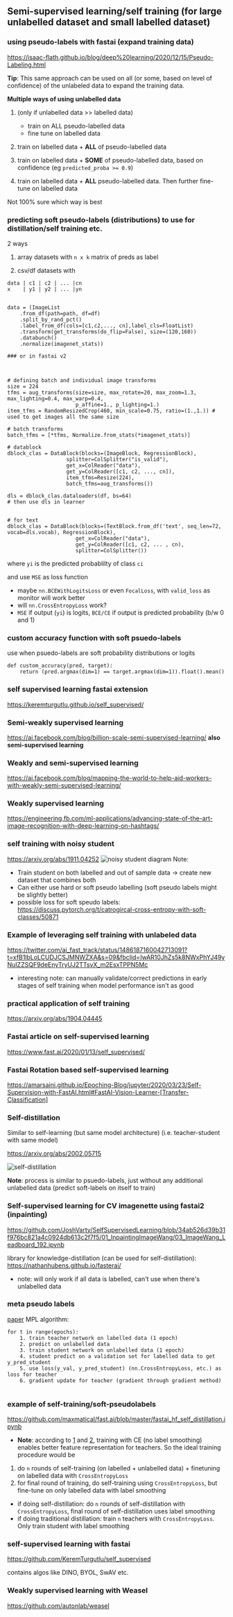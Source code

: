 ## Semi-supervised learning/self training (for large unlabelled dataset and small labelled dataset)

### using pseudo-labels with fastai (expand training data)
https://isaac-flath.github.io/blog/deep%20learning/2020/12/15/Pseudo-Labeling.html

**Tip**: This same approach can be used on all (or some, based on level of confidence) of the unlabeled data to expand the training data. 

**Multiple ways of using unlabelled data**
1. (only if unlabelled data >> labelled data)
    - train on ALL pseudo-labelled data
    - fine tune on labelled data
    
2. train on labelled data + **ALL** of pseudo-labelled data

3. train on labelled data  + **SOME** of pseudo-labelled data, based on confidence (eg `predicted_proba >= 0.9`)

4. train on labelled data +  **ALL** pseudo-labelled data. Then further fine-tune on labelled data

 Not 100% sure which way is best

### predicting soft pseudo-labels (distributions) to use for distillation/self training etc.
2 ways

1. array datasets with `n x k` matrix of preds as label

2. csv/df datasets with 
```
data | c1 | c2 | ... |cn
x    | y1 | y2 | ... |yn


data = (ImageList
    .from_df(path=path, df=df)
    .split_by_rand_pct()
    .label_from_df(cols=[c1,c2,..., cn],label_cls=FloatList)
    .transform(get_transforms(do_flip=False), size=(120,160))
    .databunch()
    .normalize(imagenet_stats))
    
### or in fastai v2



# defining batch and individual image transforms
size = 224
tfms = aug_transforms(size=size, max_rotate=20, max_zoom=1.3, max_lighting=0.4, max_warp=0.4,
                      p_affine=1., p_lighting=1.)
item_tfms = RandomResizedCrop(460, min_scale=0.75, ratio=(1.,1.)) # used to get images all the same size

# batch transforms
batch_tfms = [*tfms, Normalize.from_stats(*imagenet_stats)]

# datablock
dblock_clas = DataBlock(blocks=(ImageBlock, RegressionBlock),
                   splitter=ColSplitter("is_valid"),
                   get_x=ColReader("data"),
                   get_y=ColReader([c1, c2, ..., cn]),
                   item_tfms=Resize(224),
                   batch_tfms=aug_transforms())
                   
dls = dblock_clas.dataloaders(df, bs=64)
# then use dls in learner


# for text
dblock_clas = DataBlock(blocks=(TextBlock.from_df('text', seq_len=72, vocab=dls.vocab), RegressionBlock),
                      get_x=ColReader("data"),
                      get_y=ColReader([c1, c2, ... , cn),
                      splitter=ColSplitter())
```


where `yi` is the predicted probablilty of class `ci`

and use `MSE` as loss function
 - maybe `nn.BCEWithLogitsLoss` or even `FocalLoss`, with `valid_loss` as monitor will work better
 - will `nn.CrossEntropyLoss` work?
 - `MSE` if output (`yi`) is logits, `BCE/CE` if output is predicted probability (b/w 0 and 1)

### custom accuracy function with soft psuedo-labels
use when psuedo-labels are soft probability distributions or logits
```
def custom_accuracy(pred, target):
    return (pred.argmax(dim=1) == target.argmax(dim=1)).float().mean()
```

### self supervised learning fastai extension
https://keremturgutlu.github.io/self_supervised/

### Semi-weakly supervised learning

https://ai.facebook.com/blog/billion-scale-semi-supervised-learning/ **also semi-supervised learning**

### Weakly and semi-supervised learning

https://ai.facebook.com/blog/mapping-the-world-to-help-aid-workers-with-weakly-semi-supervised-learning/


### Weakly supervised learning

https://engineering.fb.com/ml-applications/advancing-state-of-the-art-image-recognition-with-deep-learning-on-hashtags/

### self training with noisy student

https://arxiv.org/abs/1911.04252 
![noisy student diagram](https://github.com/maxmatical/fast.ai/blob/master/images/noisy-student.jpg)
Note:
- Train student on both labelled and out of sample data -> create new dataset that combines both
- Can either use hard or soft pseudo labelling (soft pseudo labels might be slightly better)
- possible loss for soft speudo labels: https://discuss.pytorch.org/t/catrogircal-cross-entropy-with-soft-classes/50871

### Example of leveraging self training with unlabeled data
https://twitter.com/ai_fast_track/status/1486187160042713091?t=xfB1lbLoLCUDJCSJMNWZXA&s=09&fbclid=IwAR10JhZs5k8NWxPhYJ49yNuIZZSQF9deEnyTryUJ2TTsvX_m2EsxTPPN5Mc
- interesting note: can manually validate/correct predictions in early stages of self training when model performance isn't as good

### practical application of self training

https://arxiv.org/abs/1904.04445

### Fastai article on self-supervised learning
https://www.fast.ai/2020/01/13/self_supervised/

### Fastai Rotation based self-supervised learning
https://amarsaini.github.io/Epoching-Blog/jupyter/2020/03/23/Self-Supervision-with-FastAI.html#FastAI-Vision-Learner-[Transfer-Classification]

### Self-distillation
Similar to self-learning (but same model architecture) (i.e. teacher-student with same model)

https://arxiv.org/abs/2002.05715

![self-distillation](https://github.com/maxmatical/fast.ai/blob/master/images/self-distillation.jpg)

**Note**: process is similar to psuedo-labels, just without any additional unlabelled data (predict soft-labels on itself to train)

### Self-supervised learning for CV imagenette using fastai2 (inpainting)
https://github.com/JoshVarty/SelfSupervisedLearning/blob/34ab526d39b31f976bc821a4c0924db613c2f7f5/01_InpaintingImageWang/03_ImageWang_Leadboard_192.ipynb

library for knowledge-distillation (can be used for self-distillation): https://nathanhubens.github.io/fasterai/

- note: will only work if all data is labelled, can't use when there's unlabelled data

### meta pseudo labels
[paper](https://arxiv.org/pdf/2003.10580.pdf)
MPL algorithm:
```
for t in range(epochs):
    1. train teacher network on labelled data (1 epoch)
    2. predict on unlabelled data
    3. train student network on unlabelled data (1 epoch)
    4. student predict on a validation set for labelled data to get y_pred_student
    5. use loss(y_val, y_pred_student) (nn.CrossEntropyLoss, etc.) as loss for teacher
    6. gradient update for teacher (gradient through gradient method)
    

```

### example of self-training/soft-pseudolabels
https://github.com/maxmatical/fast.ai/blob/master/fastai_hf_self_distillation.ipynb

- **Note**: according to [1](https://arxiv.org/abs/2010.16402) and [2](https://arxiv.org/abs/1906.02629), training with CE (no label smoothing) enables better feature representation for teachers. So the ideal training procedure would be
1. do `n` rounds of self-training (on labelled + unlabelled data) + finetuning on labelled data with `CrossEntropyLoss`
2. for final round of training, do self-training using `CrossEntropyLoss`, but fine-tune on only labelled data with label smoothing

- if doing self-distillation: do `n` rounds of self-distillation with `CrossEntropyLoss`, final round of self-distillation uses label smoothing
- if doing traditional distillation: train `n` teachers with `CrossEntropyLoss`. Only train student with label smoothing

### self-supervised learning with fastai
https://github.com/KeremTurgutlu/self_supervised

contains algos like DINO, BYOL, SwAV etc.

### Weakly supervised learning with Weasel
https://github.com/autonlab/weasel
